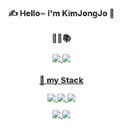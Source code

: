 <div align="center">
 
 ### ✍ Hello~ I'm KimJongJo 🙂


### 📔📒📚
<p>
 <a href="https://velog.io/@desk1614/posts" target="_blank"><img src="https://img.shields.io/badge/velog-20C997?style=for-the-badge&logo=velog&logoColor=white">
 <a href="https://github.com/KimJongJo" target="_blank"><img src="https://img.shields.io/badge/Github-181717?style=for-the-badge&logo=github&logoColor=white">
</p>



### 💪 my Stack

<p>
  <img src="https://img.shields.io/badge/HTML-E34F26?style=for-the-badge&logo=html5&logoColor=white">
  <img src="https://img.shields.io/badge/CSS-1572B6?style=for-the-badge&logo=css3&logoColor=white">
  <img src="https://img.shields.io/badge/JavaScript-F7DF1E?style=for-the-badge&logo=javascript&logoColor=white">  
</p>
<p>
  <img src="https://img.shields.io/badge/Java-007396?style=for-the-badge&logo=Java&logoColor=white">
  <img src="https://img.shields.io/badge/Oracle-F80000?style=for-the-badge&logo=oracle&logoColor=white">
</p>
 
</div>

